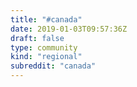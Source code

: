 ```yaml
---
title: "#canada"
date: 2019-01-03T09:57:36Z
draft: false
type: community
kind: "regional"
subreddit: "canada"
---
```

